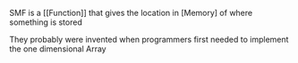 SMF is a [[Function]] that gives the location in [Memory] of where something is stored

They probably were invented when programmers first needed to implement the one dimensional Array